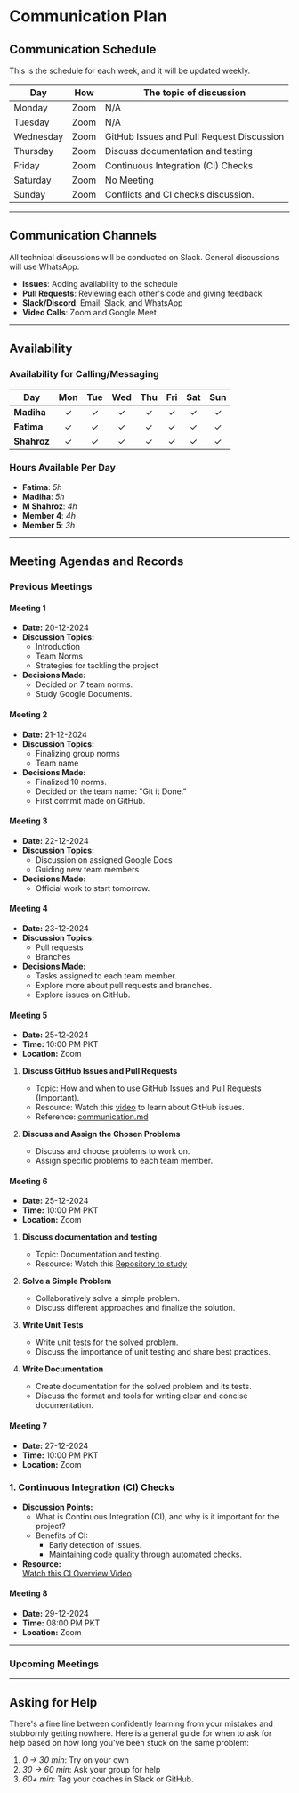 <!--
    This template is for inspiration. Feel free to change it however you like!

    Careful! Be sure to protect your privacy when filling out this document.
    Everything you write here will be public, so share only what you are
    comfortable sharing online. You can share the rest in confidence with your
    group by another channel.
-->

# Communication Plan

## Communication Schedule

This is the schedule for each week, and it will be updated weekly.

| Day       | How  | The topic of discussion                   |
|-----------|:----:|-------------------------------------------|
| Monday    | Zoom | N/A                                       |
| Tuesday   | Zoom | N/A                                       |
| Wednesday | Zoom | GitHub Issues and Pull Request Discussion |
| Thursday  | Zoom | Discuss documentation and testing         |
| Friday    | Zoom | Continuous Integration (CI) Checks        |
| Saturday  | Zoom | No Meeting                                |
| Sunday    | Zoom | Conflicts and CI checks discussion.       |

---

## Communication Channels

All technical discussions will be conducted on Slack. General discussions will
use WhatsApp.

- **Issues**: Adding availability to the schedule  
- **Pull Requests**: Reviewing each other's code and giving feedback  
- **Slack/Discord**: Email, Slack, and WhatsApp  
- **Video Calls**: Zoom and Google Meet  

---

## Availability

### Availability for Calling/Messaging
<!-- Abbreviated day names to fit within 80 characters -->
| Day        | Mon | Tue | Wed | Thu | Fri | Sat | Sun |
|------------|:---:|:---:|:---:|:---:|:---:|:---:|:---:|
| **Madiha** |  ✓  |  ✓  |  ✓  |  ✓  |  ✓  |  ✓  |  ✓  |
| **Fatima** |  ✓  |  ✓  |  ✓  |  ✓  |  ✓  |  ✓  |  ✓  |
| **Shahroz**|  ✓  |  ✓  |  ✓  |  ✓  |  ✓  |  ✓  |  ✓  |

### Hours Available Per Day

- **Fatima**: _5h_  
- **Madiha**: _5h_  
- **M Shahroz**: _4h_  
- **Member 4**: _4h_  
- **Member 5**: _3h_  

---

## Meeting Agendas and Records

### Previous Meetings

#### Meeting 1

- **Date:** 20-12-2024  
- **Discussion Topics:**  
  - Introduction  
  - Team Norms  
  - Strategies for tackling the project  
- **Decisions Made:**  
  - Decided on 7 team norms.  
  - Study Google Documents.  

#### Meeting 2

- **Date:** 21-12-2024  
- **Discussion Topics:**  
  - Finalizing group norms  
  - Team name  
- **Decisions Made:**  
  - Finalized 10 norms.  
  - Decided on the team name: "Git it Done."  
  - First commit made on GitHub.  

#### Meeting 3

- **Date:** 22-12-2024  
- **Discussion Topics:**  
  - Discussion on assigned Google Docs  
  - Guiding new team members  
- **Decisions Made:**  
  - Official work to start tomorrow.  

#### Meeting 4

- **Date:** 23-12-2024  
- **Discussion Topics:**  
  - Pull requests  
  - Branches  
- **Decisions Made:**  
  - Tasks assigned to each team member.  
  - Explore more about pull requests and branches.  
  - Explore issues on GitHub.  

#### Meeting 5

<!-- Meeting Overview -->
- **Date:** 25-12-2024
- **Time:** 10:00 PM PKT
- **Location:** Zoom

<!-- Agenda Points -->
1. **Discuss GitHub Issues and Pull Requests**
   - Topic: How and when to use GitHub Issues and Pull Requests (Important).
   - Resource: Watch this [video](https://www.youtube.com/watch?v=TKJ4RdhyB5Y)
   to learn about GitHub issues.
   - Reference: [communication.md](https://github.com/MIT-Emerging-Talent/ET6-foundations-group-30/blob/main/collaboration/communication.md)

2. **Discuss and Assign the Chosen Problems**
   - Discuss and choose problems to work on.
   - Assign specific problems to each team member.

#### Meeting 6

<!-- Meeting Overview -->
- **Date:** 25-12-2024
- **Time:** 10:00 PM PKT
- **Location:** Zoom

<!-- Agenda Points -->
1. **Discuss documentation and testing**
   - Topic: Documentation and testing.
   - Resource: Watch this [Repository to study](https://github.com/MIT-Emerging-Talent/ET6-Programming-With-Python/tree/main/3_documenting_and_testing)

2. **Solve a Simple Problem**
   - Collaboratively solve a simple problem.
   - Discuss different approaches and finalize the solution.

3. **Write Unit Tests**
   - Write unit tests for the solved problem.
   - Discuss the importance of unit testing and share best practices.

4. **Write Documentation**
   - Create documentation for the solved problem and its tests.
   - Discuss the format and tools for writing clear and concise documentation.

#### Meeting 7
<!-- Meeting Overview -->
- **Date:** 27-12-2024
- **Time:** 10:00 PM PKT
- **Location:** Zoom

<!-- Agenda Points -->
### 1. Continuous Integration (CI) Checks

- **Discussion Points:**
  - What is Continuous Integration (CI), and why is it important for the project?
  - Benefits of CI:
    - Early detection of issues.
    - Maintaining code quality through automated checks.
- **Resource:**  
  [Watch this CI Overview Video](https://www.youtube.com/watch?v=mFFXuXjVgkU)

#### Meeting 8
<!-- Meeting Overview -->
- **Date:** 29-12-2024
- **Time:** 08:00 PM PKT
- **Location:** Zoom

<!-- Agenda Points -->

---

### Upcoming Meetings

---

## Asking for Help

There's a fine line between confidently learning from your mistakes and
stubbornly getting nowhere. Here is a general guide for when to ask for help
based on how long you've been stuck on the same problem:

1. _0 -> 30 min_: Try on your own  
2. _30 -> 60 min_: Ask your group for help  
3. _60+ min_: Tag your coaches in Slack or GitHub.
